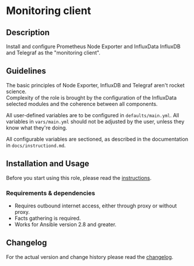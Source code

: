 # Monitoring client

## Description
Install and configure Prometheus Node Exporter and InfluxData InfluxDB and Telegraf as the "monitoring client".

## Guidelines
The basic principles of Node Exporter, InfluxDB and Telegraf aren't rocket science.  
Complexity of the role is brought by the configuration of the InfluxData selected modules and the coherence between all components.

All user-defined variables are to be configured in `defaults/main.yml`.
All variables in `vars/main.yml` should not be adjusted by the user, unless they know what they're doing.

All configurable variables are sectioned, as described in the documentation in `docs/instructiond.md`.

## Installation and Usage
Before you start using this role, please read the [instructions](docs/instructions.md).

### Requirements & dependencies
- Requires outbound internet access, either through proxy or without proxy.
- Facts gathering is required.
- Works for Ansible version 2.8 and greater.

## Changelog
For the actual version and change history please read the [changelog](CHANGELOG.md).
